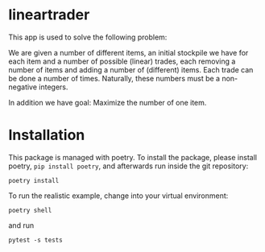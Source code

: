 # lineartrader

This app is used to solve the following problem:


We are given a number of different items, an initial stockpile we have for each item and
a number of possible (linear) trades, each removing a number of items and adding
a number of (different) items. Each trade can be done a number of times.
Naturally, these numbers must be a non-negative integers.

In addition we have goal: Maximize the number of one item.

# Installation

This package is managed with poetry. To install the package, please install
poetry, `pip install poetry`, and afterwards run inside the git repository:

```
poetry install
```


To run the realistic example, change into your virtual environment:

```
poetry shell
```

and run

```
pytest -s tests
```

